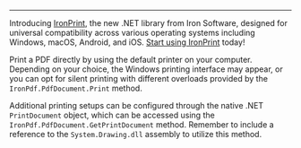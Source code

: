 ---

<div class="alert alert-info iron-variant-1" role="alert">
	Introducing <a href="https://ironsoftware.com/csharp/print/">IronPrint</a>, the new .NET library from Iron Software, designed for universal compatibility across various operating systems including Windows, macOS, Android, and iOS. <a href="https://ironsoftware.com/csharp/print/docs/">Start using IronPrint</a> today!
</div>

Print a PDF directly by using the default printer on your computer. Depending on your choice, the Windows printing interface may appear, or you can opt for silent printing with different overloads provided by the `IronPdf.PdfDocument.Print` method.

Additional printing setups can be configured through the native .NET `PrintDocument` object, which can be accessed using the `IronPdf.PdfDocument.GetPrintDocument` method. Remember to include a reference to the `System.Drawing.dll` assembly to utilize this method.